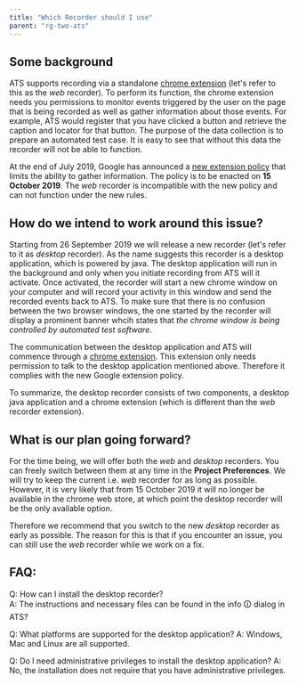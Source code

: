 ```yaml
---
title: "Which Recorder should I use"
parent: "rg-two-ats"
---
```


## Some background

ATS supports recording via a standalone [chrome extension](https://chrome.google.com/webstore/detail/mendix-ats-test-recorder/kblpnkkjafjgehchjgoacgobnbmfegcp) (let's refer to this as the *web* recorder).
To perform its function, the chrome extension needs you permissions to monitor events triggered by the user on the page that is being recorded as well as gather information about those events.
For example, ATS would register that you have clicked a button and retrieve the caption and locator for that button. The purpose of the data collection is to prepare an automated test case.
It is easy to see that without this data the recorder will not be able to function.

At the end of July 2019, Google has announced a [new extension policy](https://blog.chromium.org/2019/07/project-strobe-updates.html) that limits the ability to gather information.
The policy is to be enacted on **15 October 2019**. The *web* recorder is incompatible with the new policy and can not function under the new rules.

## How do we intend to work around this issue?

Starting from 26 September 2019 we will release a new recorder (let's refer to it as *desktop* recorder).
As the name suggests this recorder is a desktop application, which is powered by java.
The desktop application will run in the background and only when you initiate recording from ATS will it activate.
Once activated, the recorder will start a new chrome window on your computer and will record your activity in this window and send the recorded events back to ATS.
To make sure that there is no confusion between the two browser windows, the one started by the recorder will display a prominent banner  whcih states that *the chrome window is being controlled by automated test software*.

The communication between the desktop application and ATS will commence through a [chrome extension](https://chrome.google.com/webstore/detail/ats-desktop-recorder/bbhjdcfbnbpoffamjgjkfionmnhciife).
This extension only needs permission to talk to the desktop application mentioned above. Therefore it complies with the new Google extension policy.

To summarize, the desktop recorder consists of two components, a desktop java application and a chrome extension (which is different than the *web* recorder extension).

## What is our plan going forward?

For the time being, we will offer both the *web* and *desktop* recorders. You can freely switch between them at any time in the **Project Preferences**.
We will try to keep the current i.e. *web* recorder for as long as possible.
However, it is very likely that from 15 October 2019 it will no longer be available in the chrome web store, at which point the desktop recorder will be the only available option.

Therefore we recommend that you switch to the new *desktop* recorder as early as possible.
The reason for this is that if you encounter an issue, you can still use the *web* recorder while we work on a fix.

## FAQ:

Q: How can I install the desktop recorder?  
A: The instructions and necessary files can be found in the info 🛈 dialog in ATS?

Q: What platforms are supported for the desktop application?
A: Windows, Mac and Linux are all supported.

Q: Do I need administrative privileges to install the desktop application?
A: No, the installation does not require that you have administrative privileges.
